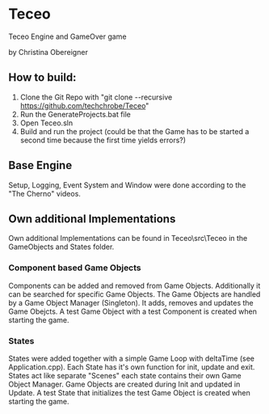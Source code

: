# Teceo
Teceo Engine and GameOver game

by Christina Obereigner

## How to build:
1. Clone the Git Repo with "git clone --recursive https://github.com/techchrobe/Teceo"
2. Run the GenerateProjects.bat file
3. Open Teceo.sln
4. Build and run the project (could be that the Game has to be started a second time because the first time yields errors?)

## Base Engine
Setup, Logging, Event System and Window were done according to the "The Cherno" videos.

## Own additional Implementations
Own additional Implementations can be found in Teceo\src\Teceo in the GameObjects and States folder.

### Component based Game Objects
Components can be added and removed from Game Objects. Additionally it can be searched for specific Game Objects.
The Game Objects are handled by a Game Object Manager (Singleton). It adds, removes and updates the Game Obejcts.
A test Game Object with a test Component is created when starting the game.

### States
States were added together with a simple Game Loop with deltaTime (see Application.cpp). Each State has it's own function for init, update and exit.
States act like separate "Scenes" each state contains their own Game Object Manager.
Game Objects are created during Init and updated in Update.
A test State that initializes the test Game Object is created when starting the game.
